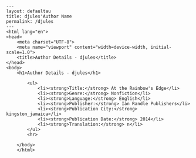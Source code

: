 
    ---
    layout: defaultau
    title: djules'Author Name 
    permalink: /djules
    ---
    <html lang="en">
    <head>
        <meta charset="UTF-8">
        <meta name="viewport" content="width=device-width, initial-scale=1.0">
        <title>Author Details - djules</title>
    </head>
    <body>
        <h1>Author Details - djules</h1>
        
            <ul>
                <li><strong>Title:</strong> At the Rainbow's Edge</li>
                <li><strong>Genre:</strong> Nonfiction</li>
                <li><strong>Language:</strong> English</li>
                <li><strong>Publisher:</strong> Ian Randle Publishers</li>
                <li><strong>Publication City:</strong> kingston_jamaica</li>
                <li><strong>Publication Date:</strong> 2014</li>
                <li><strong>Translation:</strong> n</li>
            </ul>
            <hr>
            
        </body>
        </html>
        